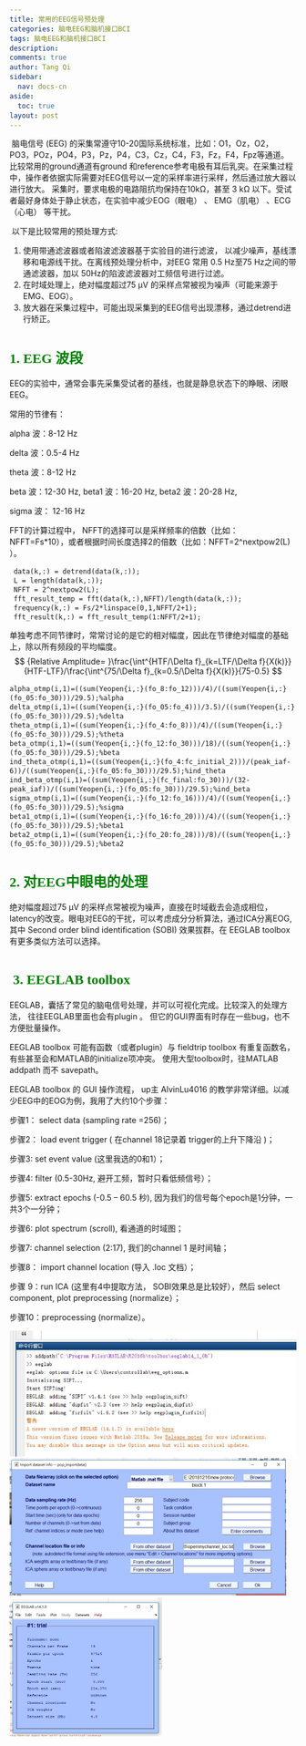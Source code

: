 ```yaml
---
title: 常用的EEG信号预处理
categories: 脑电EEG和脑机接口BCI
tags: 脑电EEG和脑机接口BCI
description: 
comments: true
author: Tang Qi
sidebar:
  nav: docs-cn
aside:
  toc: true
layout: post
---
```


​    脑电信号 (EEG) 的采集常遵守10-20国际系统标准，比如：O1，Oz，O2，PO3，POz，PO4，P3，Pz，P4，C3，Cz，C4，F3，Fz，F4，Fpz等通道。比较常用的ground通道有ground 和reference参考电极有耳后乳突。在采集过程中，操作者依据实际需要对EEG信号以一定的采样率进行采样，然后通过放大器以进行放大。 采集时，要求电极的电路阻抗均保持在10kΩ，甚至 3 kΩ 以下。受试者最好身体处于静止状态，在实验中减少EOG（眼电） 、 EMG（肌电） 、ECG（心电） 等干扰。 

​    以下是比较常用的预处理方式: 

1. 使用带通滤波器或者陷波滤波器基于实验目的进行滤波， 以减少噪声，基线漂移和电源线干扰。在离线预处理分析中，对EEG 常用 0.5 Hz至75 Hz之间的带通滤波器，加以 50Hz的陷波滤波器对工频信号进行过滤。
2. 在时域处理上，绝对幅度超过75 µV 的采样点常被视为噪声（可能来源于 EMG、EOG）。
3. 放大器在采集过程中，可能出现采集到的EEG信号出现漂移，通过detrend进行矫正。

<!--more-->

# <font face="黑体" color=green size=5>1. EEG 波段</font>

EEG的实验中，通常会事先采集受试者的基线，也就是静息状态下的睁眼、闭眼 EEG。

常用的节律有：

alpha 波：8-12 Hz

delta 波：0.5-4 Hz

theta 波：8-12 Hz

beta 波：12-30 Hz, beta1 波：16-20 Hz,  beta2 波：20-28 Hz, 

sigma 波： 12-16 Hz



FFT的计算过程中， NFFT的选择可以是采样频率的倍数（比如：NFFT=Fs*10），或者根据时间长度选择2的倍数（比如：NFFT=2^nextpow2(L) ）。

```
 data(k,:) = detrend(data(k,:));
 L = length(data(k,:));
 NFFT = 2^nextpow2(L);
 fft_result_temp = fft(data(k,:),NFFT)/length(data(k,:));
 frequency(k,:) = Fs/2*linspace(0,1,NFFT/2+1);
 fft_result(k,:) = fft_result_temp(1:NFFT/2+1);
```



单独考虑不同节律时，常常讨论的是它的相对幅度，因此在节律绝对幅度的基础上，除以所有频段的平均幅度。
$$
{Relative Amplitude= }\frac{\int^{HTF/\Delta f}_{k=LTF/\Delta f}{X(k)}}{HTF-LTF}/\frac{\int^{75/\Delta f}_{k=0.5/\Delta f}{X(k)}}{75-0.5}
$$


```
alpha_otmp(i,1)=((sum(Yeopen{i,:}(fo_8:fo_12)))/4)/((sum(Yeopen{i,:}(fo_05:fo_30)))/29.5);%alpha
delta_otmp(i,1)=((sum(Yeopen{i,:}(fo_05:fo_4)))/3.5)/((sum(Yeopen{i,:}(fo_05:fo_30)))/29.5);%delta
theta_otmp(i,1)=((sum(Yeopen{i,:}(fo_4:fo_8)))/4)/((sum(Yeopen{i,:}(fo_05:fo_30)))/29.5);%theta
beta_otmp(i,1)=((sum(Yeopen{i,:}(fo_12:fo_30)))/18)/((sum(Yeopen{i,:}(fo_05:fo_30)))/29.5);%beta
ind_theta_otmp(i,1)=((sum(Yeopen{i,:}(fo_4:fc_initial_2)))/(peak_iaf-6))/((sum(Yeopen{i,:}(fo_05:fo_30)))/29.5);%ind_theta
ind_beta_otmp(i,1)=((sum(Yeopen{i,:}(fc_final:fo_30)))/(32-peak_iaf))/((sum(Yeopen{i,:}(fo_05:fo_30)))/29.5);%ind_beta
sigma_otmp(i,1)=((sum(Yeopen{i,:}(fo_12:fo_16)))/4)/((sum(Yeopen{i,:}(fo_05:fo_30)))/29.5);%sigma
beta1_otmp(i,1)=((sum(Yeopen{i,:}(fo_16:fo_20)))/4)/((sum(Yeopen{i,:}(fo_05:fo_30)))/29.5);%beta1
beta2_otmp(i,1)=((sum(Yeopen{i,:}(fo_20:fo_28)))/8)/((sum(Yeopen{i,:}(fo_05:fo_30)))/29.5);%beta2
```

# <font face="黑体" color=green size=5>2. 对EEG中眼电的处理</font>

绝对幅度超过75 µV 的采样点常被视为噪声，直接在时域截去会造成相位，latency的改变。眼电对EEG的干扰，可以考虑成分分析算法，通过ICA分离EOG, 其中 Second order blind identification (SOBI) 效果拔群。在 EEGLAB  toolbox 有更多类似方法可以选择。

# <font face="黑体" color=green size=5> 3. EEGLAB toolbox</font>

EEGLAB，囊括了常见的脑电信号处理，并可以可视化完成。比较深入的处理方法， 往往EEGLAB里面也会有plugin 。 但它的GUI界面有时存在一些bug，也不方便批量操作。 

EEGLAB toolbox 可能有函数（或者plugin）与 fieldtrip toolbox 有重复函数名， 有些甚至会和MATLAB的initialize项冲突。 使用大型toolbox时，往MATLAB addpath 而不 savepath。

EEGLAB toolbox 的 GUI 操作流程， up主 AlvinLu4016 的教学非常详细。以减少EEG中的EOG为例，我用了大约10个步骤：

步骤1： select data (sampling rate =256)；

步骤2： load event trigger ( 在channel 18记录着 trigger的上升下降沿 )；

步骤3:    set event value (这里我选的0和1）；

步骤4:    filter (0.5-30Hz, 避开工频，暂时只看低频信号）；

步骤5:    extract epochs (-0.5 – 60.5 秒), 因为我们的信号每个epoch是1分钟，一共3个一分钟；

步骤6:    plot spectrum (scroll), 看通道的时域图；

步骤7:   channel selection (2:17), 我们的channel 1 是时间轴；

步骤8： import channel location (导入 .loc 文档）；

步骤 9：run ICA (这里有4中提取方法， SOBI效果总是比较好），然后 select component, plot
preprocessing (normalize）；

步骤10：preprocessing (normalize）。



<img src="https://github.com/iqgnat/iqgnat.github.io/raw/master/assets/images/2019-07-07-EEG_signal_preprocessing/EEGLAB_1.JPG" style="zoom:100%" />



<img src="https://github.com/iqgnat/iqgnat.github.io/raw/master/assets/images/2019-07-07-EEG_signal_preprocessing/EEGLAB_2.JPG" style="zoom:50%" />



<img src="https://github.com/iqgnat/iqgnat.github.io/raw/master/assets/images/2019-07-07-EEG_signal_preprocessing/EEGLAB_3.JPG" style="zoom:50%" />



